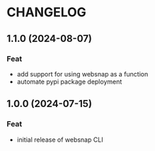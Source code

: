 # CHANGELOG

## 1.1.0 (2024-08-07)

### Feat

- add support for using websnap as a function
- automate pypi package deployment

## 1.0.0 (2024-07-15)

### Feat

- initial release of websnap CLI

